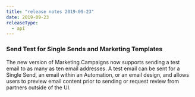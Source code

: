 ```yaml
---
title: "release notes 2019-09-23"
date: 2019-09-23
releaseType:
  - api
---
```


### Send Test for Single Sends and Marketing Templates

The new version of Marketing Campaigns now supports sending a test email to as many as ten email addresses. A test email can be sent for a Single Send, an email within an Automation, or an email design, and allows users to preview email content prior to sending or request review from partners outside of the UI.

